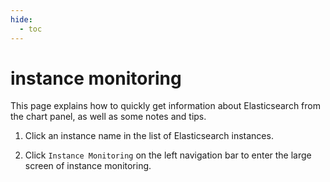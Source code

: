 ```yaml
---
hide:
  - toc
---
```


# instance monitoring

This page explains how to quickly get information about Elasticsearch from the chart panel, as well as some notes and tips.

1. Click an instance name in the list of Elasticsearch instances.

    

2. Click `Instance Monitoring` on the left navigation bar to enter the large screen of instance monitoring.

    